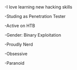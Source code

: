 

<!---
H4CK1NGPR3D4T0R/H4CK1NGPR3D4T0R is a ✨ special ✨ repository because its `README.md` (this file) appears on your GitHub profile.
You can click the Preview link to take a look at your changes.
--->

-I love learning new hacking skills

-Studing as Penetration Tester

-Active on HTB

-Gender: Binary Exploitation 

-Proudly Nerd

-Obsessive

-Paranoid
